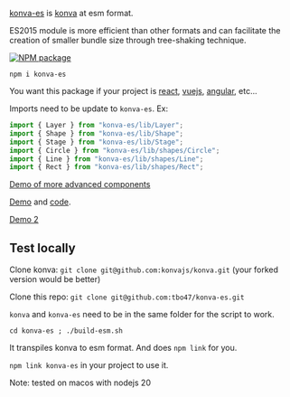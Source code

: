 [konva-es](https://github.com/tbo47/konva-es/) is [konva](https://github.com/konvajs/konva) at esm format.

ES2015 module is more efficient than other formats and can facilitate the creation of smaller bundle size through tree-shaking technique.

[![NPM package](https://img.shields.io/npm/dw/konva-es.svg?logo=npm&logoColor=fff&label=NPM+package&color=limegreen)](https://www.npmjs.com/package/konva-es)

`npm i konva-es`

You want this package if your project is [react](https://react.dev/), [vuejs](https://vuejs.org/), [angular](https://angular.dev/), etc...

Imports need to be update to `konva-es`. Ex:

```javascript
import { Layer } from "konva-es/lib/Layer";
import { Shape } from "konva-es/lib/Shape";
import { Stage } from "konva-es/lib/Stage";
import { Circle } from "konva-es/lib/shapes/Circle";
import { Line } from "konva-es/lib/shapes/Line";
import { Rect } from "konva-es/lib/shapes/Rect";
```

[Demo of more advanced components](https://github.com/tbo47/konva-components)

[Demo](https://tbo47.github.io/konva-esm_example1/) and [code](https://github.com/tbo47/tbo47.github.io/blob/main/konva-esm_example1/index.js).

[Demo 2](https://jsfiddle.net/zd4u7wy6/)

## Test locally

Clone konva: `git clone git@github.com:konvajs/konva.git` (your forked version would be better)

Clone this repo: `git clone git@github.com:tbo47/konva-es.git`

`konva` and `konva-es` need to be in the same folder for the script to work.

`cd konva-es ; ./build-esm.sh`

It transpiles konva to esm format. And does `npm link` for you.

`npm link konva-es` in your project to use it.

Note: tested on macos with nodejs 20

